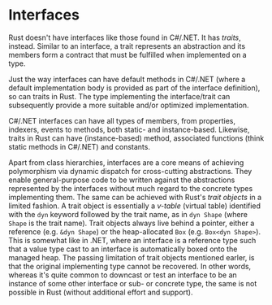 # Interfaces

Rust doesn't have interfaces like those found in C#/.NET. It has _traits_,
instead. Similar to an interface, a trait represents an abstraction and its
members form a contract that must be fulfilled when implemented on a type.

Just the way interfaces can have default methods in C#/.NET (where a default
implementation body is provided as part of the interface definition), so can
traits in Rust. The type implementing the interface/trait can subsequently
provide a more suitable and/or optimized implementation.

C#/.NET interfaces can have all types of members, from properties, indexers,
events to methods, both static- and instance-based. Likewise, traits in Rust
can have (instance-based) method, associated functions (think static methods
in C#/.NET) and constants.

Apart from class hierarchies, interfaces are a core means of achieving
polymorphism via dynamic dispatch for cross-cutting abstractions. They enable
general-purpose code to be written against the abstractions represented by the
interfaces without much regard to the concrete types implementing them. The
same can be achieved with Rust's _trait objects_ in a limited fashion. A trait
object is essentially a _v-table_ (virtual table) identified with the `dyn`
keyword followed by the trait name, as in `dyn Shape` (where `Shape` is the
trait name). Trait objects always live behind a pointer, either a reference
(e.g. `&dyn Shape`) or the heap-allocated `Box` (e.g. `Box<dyn Shape>`). This
is somewhat like in .NET, where an interface is a reference type such that a
value type cast to an interface is automatically boxed onto the managed heap.
The passing limitation of trait objects mentioned earler, is that the original
implementing type cannot be recovered. In other words, whereas it's quite
common to downcast or test an interface to be an instance of some other
interface or sub- or concrete type, the same is not possible in Rust (without
additional effort and support).

